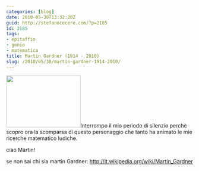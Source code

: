 ```yaml
---
categories: [blog]
date: 2010-05-30T13:32:20Z
guid: http://stefanocecere.com/?p=2185
id: 2185
tags:
- epitaffio
- genio
- matematica
title: Martin Gardner (1914 - 2010)
slug: /2010/05/30/martin-gardner-1914-2010/
---
```


<img class="alignleft size-full wp-image-2186" title="200px-Martin_Gardner" src="http://stefanocecere.com/wp-content/uploads/sites/3/2010/05/200px-Martin_Gardner.jpeg" alt="" width="200" height="140" />Interrompo il mio periodo di silenzio perchè scopro ora la scomparsa di questo personaggio che tanto ha animato le mie ricerche matematico ludiche.
  
ciao Martin!

se non sai chi sia martin Gardner: <http://it.wikipedia.org/wiki/Martin_Gardner>